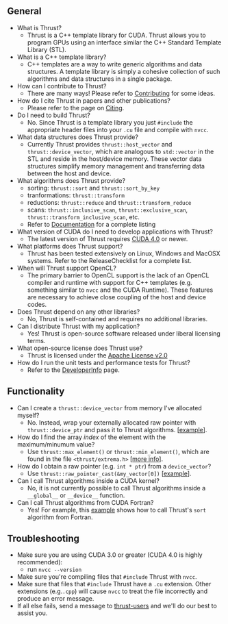 ## General ##
  * What is Thrust?
    * Thrust is a C++ template library for CUDA.  Thrust allows you to program GPUs using an interface similar the C++ Standard Template Library (STL).
  * What is a C++ template library?
    * C++ templates are a way to write generic algorithms and data structures.  A template library is simply a cohesive collection of such algorithms and data structures in a single package.
  * How can I contribute to Thrust?
    * There are many ways! Please refer to [Contributing](Contributing.md) for some ideas.
  * How do I cite Thrust in papers and other publications?
    * Please refer to the page on [Citing](Citing.md).
  * Do I need to build Thrust?
    * No. Since Thrust is a template library you just `#include` the appropriate header files into your `.cu` file and compile with `nvcc`.
  * What data structures does Thrust provide?
    * Currently Thrust provides `thrust::host_vector` and `thrust::device_vector`, which are analogous to `std::vector` in the STL and reside in the host/device memory.  These vector data structures simplify memory management and transferring data between the host and device.
  * What algorithms does Thrust provide?
    * sorting: `thrust::sort` and `thrust::sort_by_key`
    * tranformations: `thrust::transform`
    * reductions: `thrust::reduce` and `thrust::transform_reduce`
    * scans: `thrust::inclusive_scan`, `thrust::exclusive_scan`, `thrust::transform_inclusive_scan`, etc.
    * Refer to [Documentation](Documentation.md) for a complete listing
  * What version of CUDA do I need to develop applications with Thrust?
    * The latest version of Thrust requires [CUDA 4.0](http://www.nvidia.com/object/cuda_get.html) or newer.
  * What platforms does Thrust support?
    * Thrust has been tested extensively on Linux, Windows and MacOSX systems.  Refer to the ReleaseChecklist for a complete list.
  * When will Thrust support OpenCL?
    * The primary barrier to OpenCL support is the lack of an OpenCL compiler and runtime with support for C++ templates (e.g. something similar to `nvcc` and the CUDA Runtime).  These features are necessary to achieve close coupling of the host and device codes.
  * Does Thrust depend on any other libraries?
    * No, Thrust is self-contained and requires no additional libraries.
  * Can I distribute Thrust with my application?
    * Yes!  Thrust is open-source software released under liberal licensing terms.
  * What open-source license does Thrust use?
    * Thrust is licensed under the [Apache License v2.0](http://www.opensource.org/licenses/apache2.0.php)
  * How do I run the unit tests and performance tests for Thrust?
    * Refer to the [DeveloperInfo](DeveloperInfo.md) page.

## Functionality ##
  * Can I create a `thrust::device_vector` from memory I've allocated myself?
    * No.  Instead, wrap your externally allocated raw pointer with `thrust::device_ptr` and pass it to Thrust algorithms. [[example](http://code.google.com/p/thrust/source/browse/examples/cuda/wrap_pointer.cu)].
  * How do I find the array _index_ of the element with the maximum/minumum value?
    * Use `thrust::max_element()` or `thrust::min_element()`, which are found in the file `<thrust/extrema.h>` [[more info](http://thrust.googlecode.com/svn/tags/1.2.0/doc/html/group__extrema.html)].
  * How do I obtain a raw pointer (e.g. `int * ptr`) from a `device_vector`?
    * Use `thrust::raw_pointer_cast(&my_vector[0])` [[example](http://code.google.com/p/thrust/source/browse/examples/cuda/unwrap_pointer.cu)].
  * Can I call Thrust algorithms inside a CUDA kernel?
    * No, it is not currently possible to call Thrust algorithms inside a `__global__` or `__device__` function.
  * Can I call Thrust algorithms from CUDA Fortran?
    * Yes!  For example, this [example](http://cudamusing.blogspot.com/2011/06/calling-thrust-from-cuda-fortran.html) shows how to call Thrust's `sort` algorithm from Fortran.

## Troubleshooting ##

  * Make sure you are using CUDA 3.0 or greater (CUDA 4.0 is highly recommended):
    * run `nvcc --version`
  * Make sure you're compiling files that `#include` Thrust with `nvcc`.
  * Make sure that files that `#include` Thrust have a `.cu` extension. Other extensions (e.g.`.cpp`) will cause `nvcc` to treat the file incorrectly and produce an error message.
  * If all else fails, send a message to [thrust-users](http://groups.google.com/group/thrust-users) and we'll do our best to assist you.